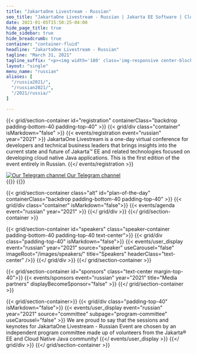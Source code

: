 ```yaml
---
title: "JakartaOne Livestream - Russian"
seo_title: "JakartaOne Livestream - Russian | Jakarta EE Software | Cloud Native"
date: 2021-01-05T15:50:25-04:00
hide_page_title: true
hide_sidebar: true
hide_breadcrumb: true
container: "container-fluid"
headline: "JakartaOne Livestream - Russian"
tagline: "March 31, 2021"
tagline_suffix: "<p><img width='180' class='img-responsive center-block' src='/images/jakarta/jakarta-ee-logo.svg' alt='Jakarta EE: The New Home of Cloud Native Java'></p>"
layout: "single"
menu_name: "russian"
aliases: [
  "/russia2021/",
  "/russian2021/",
  "/2021/russia/"
]

---
```


<!-- Add registration using legacy CSS -->
{{< grid/section-container id="registration" containerClass="backdrop padding-bottom-40 padding-top-40" >}} {{< grid/div class="container" isMarkdown="false" >}} {{< events/registration event="russian" year="2021" >}} JakartaOne Livestream is a one-day virtual conference for developers and technical business leaders that brings insights into the current state and future of Jakarta™ EE and related technologies focused on developing cloud native Java applications. This is the first edition of the event entirely in Russian.
{{</ events/registration >}} 
<!-- Add Telegram Channel using legacy CSS -->
<div class="telegram margin-top-10"><a href="https://t.me/jakartaonerussian" aria-label="Our Telegram channel"><img class="img img-responsive margin-right-15" alt="Our Telegram channel" src="/2021/russian/images/telegram.png"> Our Telegram channel </a></div>
{{</ grid/div >}} {{</ grid/section-container >}}

<!-- Add agenda using legacy CSS -->
{{< grid/section-container class="alt" id="plan-of-the-day" containerClass="backdrop padding-bottom-40 padding-top-40" >}}
  {{< grid/div class="container" isMarkdown="false">}}
    {{< events/agenda event="russian" year="2021" >}}
  {{</ grid/div >}}
{{</ grid/section-container >}}

<!-- Add user carousel for speaker -->
{{< grid/section-container id="speakers" class="speaker-container padding-bottom-40 padding-top-40 text-center">}}
  {{< grid/div class="padding-top-40" isMarkdown="false">}}
    {{< events/user_display event="russian" year="2021" source="speaker" useCarousel="false" imageRoot="/images/speakers/" title="Speakers" headerClass="text-center" />}}
  {{</ grid/div >}}
{{</ grid/section-container >}}

<!-- Add Media Partners using legacy CSS -->
{{< grid/section-container id="sponsors" class="text-center margin-top-40">}}
  {{< events/sponsors event="russian" year="2021" title="Media partners" displayBecomeSponsor="false" >}}
{{</ grid/section-container >}}

<!-- Add user carousel for committee -->
{{< grid/section-container>}}
  {{< grid/div class="padding-top-40" isMarkdown="false">}}
    {{< events/user_display event="russian" year="2021" source="committee" subpage="program-committee" useCarousel="false" >}}
We are proud to say that the sessions and keynotes for JakartaOne Livestream - Russian Event are chosen by an independent program committee made up of volunteers from the Jakarta&reg; EE and Cloud Native Java community!
    {{</ events/user_display >}}
  {{</ grid/div >}}
{{</ grid/section-container >}}